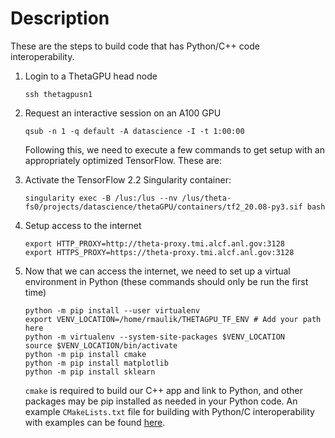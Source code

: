 # Description

These are the steps to build code that has Python/C++ code interoperability.

1. Login to a ThetaGPU head node
   ```
   ssh thetagpusn1
   ```

2. Request an interactive session on an A100 GPU
   ```
   qsub -n 1 -q default -A datascience -I -t 1:00:00
   ```

   Following this, we need to execute a few commands to get setup with an appropriately optimized TensorFlow. These are:

3. Activate the TensorFlow 2.2 Singularity container:
   ```
   singularity exec -B /lus:/lus --nv /lus/theta-fs0/projects/datascience/thetaGPU/containers/tf2_20.08-py3.sif bash
   ```

4. Setup access to the internet
   ```
   export HTTP_PROXY=http://theta-proxy.tmi.alcf.anl.gov:3128
   export HTTPS_PROXY=https://theta-proxy.tmi.alcf.anl.gov:3128
   ```
   
5. Now that we can access the internet, we need to set up a virtual environment in Python (these commands should only be run the first time)
   ```
   python -m pip install --user virtualenv
   export VENV_LOCATION=/home/rmaulik/THETAGPU_TF_ENV # Add your path here
   python -m virtualenv --system-site-packages $VENV_LOCATION
   source $VENV_LOCATION/bin/activate
   python -m pip install cmake
   python -m pip install matplotlib
   python -m pip install sklearn
   ```
   `cmake` is required to build our C++ app and link to Python, and other packages may be pip installed as needed in your Python code. An example `CMakeLists.txt` file for building with Python/C interoperability with examples can be found [here](https://github.com/argonne-lcf/sdl_ai_workshop/tree/master/04_Simulation_ML/ThetaGPU).
